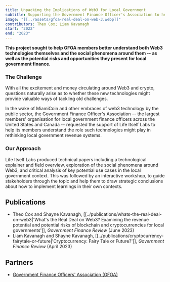 ```yaml
---
title: Unpacking the Implications of Web3 for Local Government
subtitle: Supporting the Government Finance Officer's Association to help its members understand the role Web3 technologies might play in rethinking local government revenue systems.
image: "[[../assets/gfoa-real-deal-on-web-3.webp]]"
contributors: Theo Cox; Liam Kavanagh
start: "2022"
end: "2023"
---
```

**This project sought to help GFOA members better understand both Web3 technologies themselves and the social phenomena around them -- as well as the potential risks and opportunities they present for local government finance.**

### The Challenge

With all the excitement and money circulating around Web3 and crypto, questions naturally arise as to whether these new technologies might provide valuable ways of tackling old challenges. 

In the wake of MiamiCoin and other embraces of web3 technology by the public sector, the Government Finance Officer's Association -- the largest members' organisation for local government finance officers across the United States and Canada -- requested the support of Life Itself Labs to help its members understand the role such technologies might play in rethinking local government revenue systems.

### Our Approach

Life Itself Labs produced technical papers including a technological explainer and field overview, exploration of the social phenomena around Web3, and critical analysis of key potential use cases in the local government context. This was followed by an interactive workshop, to guide stakeholders through the topic and help them to draw strategic conclusions about how to implement learnings in their own contexts.

## Publications

- Theo Cox and Shayne Kavanagh, [[../publications/whats-the-real-deal-on-web3|'What's the Real Deal on Web3? Examining the revenue potential and potential risks of blockchain and cryptocurrencies for local governments']], *Government Finance Review* (June 2023)
- Liam Kavanagh and Shayne Kavanagh, [[../publications/cryptocurrency-fairytale-or-future|'Cryptocurrency: Fairy Tale or Future?']], *Government Finance Review* (April 2023)

## Partners

- [Government Finance Officers' Association (GFOA)](https://www.gfoa.org/)